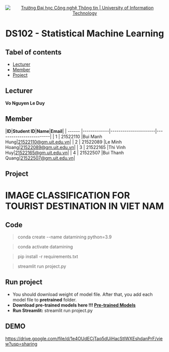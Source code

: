 <p align="center">
  <a href="https://www.uit.edu.vn/" title="Trường Đại học Công nghệ Thông tin" style="border: 5;">
    <img src="https://i.imgur.com/WmMnSRt.png" alt="Trường Đại học Công nghệ Thông tin | University of Information Technology">
  </a>
</p>

<!-- Title -->
<h1 align="center"><b>DS102 - Statistical Machine Learning</b></h1>



## Tabel of contents
* [ Lecturer](#lecturer)
* [ Member](#member)
* [ Project](#project)
## Lecturer
<a name="lecturer"></a>
**Vo Nguyen Le Duy**

## Member
<a name="member"></a>
<a name="member"></a>
|**ID**|**Student ID**|**Name**|**Email**|
| ------ |-------------|----------------------|-------------------------|
| 1      | 21522110   	 |Bui Manh Hung|21522110@gm.uit.edu.vn|
| 2      | 21522089      |Le Minh Hoang|21522089@gm.uit.edu.vn|
| 3      | 21522165 	 |Thi Vinh Huy|21522165@gm.uit.edu.vn|
| 4      | 21522507      |Bui Thanh Quang|21522507@gm.uit.edu.vn|

## Project
<a name="project"></a>
# IMAGE CLASSIFICATION FOR TOURIST DESTINATION IN VIET NAM
## Code
> conda create --name datamining python=3.9

> conda activate datamining

> pip install -r requirements.txt
 
> streamlit run project.py

## Run project
- You should download weight of model file. After that, you add each model file to **pretrained** folder. 
- **Download pre-trained models here !!! [Pre-trained Models](https://drive.google.com/drive/folders/1GJdh2ECYUcqNWYdKMLDfyDIbioH4S0Po?usp=sharing)**
- **Run Streamlit:** streamlit run project.py
## **DEMO**
https://drive.google.com/file/d/1e4OUdECjTaq5dUiHacStlWXEshdanPrF/view?usp=sharing
